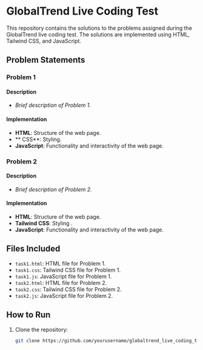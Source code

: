 # GlobalTrend Live Coding Test

This repository contains the solutions to the problems assigned during the GlobalTrend live coding test. The solutions are implemented using HTML, Tailwind CSS, and JavaScript.

## Problem Statements

### Problem 1
#### Description
- *Brief description of Problem 1.*
  
#### Implementation
- **HTML**: Structure of the web page.
- ** CSS**: Styling.
- **JavaScript**: Functionality and interactivity of the web page.

### Problem 2
#### Description
- *Brief description of Problem 2.*

#### Implementation
- **HTML**: Structure of the web page.
- **Tailwind CSS**: Styling .
- **JavaScript**: Functionality and interactivity of the web page.

## Files Included

- `task1.html`: HTML file for Problem 1.
- `task1.css`: Tailwind CSS file for Problem 1.
- `task1.js`: JavaScript file for Problem 1.
- `task2.html`: HTML file for Problem 2.
- `task2.css`: Tailwind CSS file for Problem 2.
- `task2.js`: JavaScript file for Problem 2.

## How to Run

1. Clone the repository:
   ```bash
   git clone https://github.com/yourusername/globaltrend_live_coding_test.git
